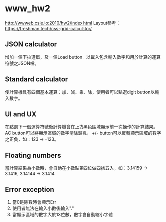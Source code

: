 # www_hw2
http://wwweb.csie.io:2010/hw2/index.html
Layout參考：https://freshman.tech/css-grid-calculator/

## JSON calculator
增加一個下拉選單，及一個Load button，以載入包含輸入數字和用於計算的運算符號之JSON檔。

## Standard calculator
使計算機具有四個基本運算：加、減、乘、除，使用者可以點選digit button以輸入數字。

## UI and UX
在點選下一個運算符號後計算機會在上方黑色區域顯示前一次操作的計算結果。
AC button可以將顯示區域的數字清除歸零。
+/- button可以反轉顯示區域的數字之正負，如：123 -> -123。

## Floating numbers
當計算結果為小數時，會自動在小數點第四位做四捨五入，如：3.14159 -> 3.1416, 3.14144 -> 3.1414 

## Error exception
1. 當0是除數時會顯示Err
2. 使用者無法在輸入小數後輸入"."
3. 當顯示區域的數字大於13位數，數字會自動縮小字體
